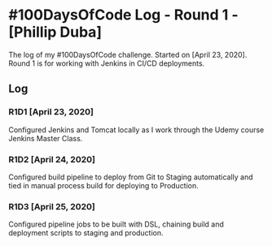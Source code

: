 # #100DaysOfCode Log - Round 1 - [Phillip Duba]

The log of my #100DaysOfCode challenge. Started on [April 23, 2020]. Round 1 is for working with Jenkins in CI/CD deployments.

## Log

### R1D1 [April 23, 2020]
Configured Jenkins and Tomcat locally as I work through the Udemy course Jenkins Master Class.

### R1D2 [April 24, 2020]
Configured build pipeline to deploy from Git to Staging automatically and tied in manual process build for deploying to Production.

### R1D3 [April 25, 2020]
Configured pipeline jobs to be built with DSL, chaining build and deployment scripts to staging and production.
